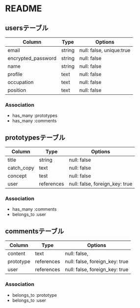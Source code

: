 # README

## usersテーブル

| Column              | Type       | Options                  |
| ------------------- | ---------- | ------------------------ |
| email               | string     | null: false, unique:true |   
| encrypted_password  | string     | null: false              |
| name                | string     | null: false              |
| profile             | text       | null: false              |
| occupation          | text       | null: false              |
| position            | text       | null: false              |


### Association
- has_many :prototypes
- has_many :comments


## prototypesテーブル

| Column              | Type       | Options                        |
| ------------------- | ---------- | ------------------------------ |
| title               | string     | null: false                    |   
| catch_copy          | text       | null: false                    |
| concept             | test       | null: false                    |
| user                | references | null: false, foreign_key: true |


### Association
- has_many :comments
- belongs_to :user


## commentsテーブル

| Column              | Type       | Options                        |
| ------------------- | ---------- | ------------------------------ |
| content             | text       | null: false,                   |
| prototype           | references | null: false, foreign_key: true |
| user                | references | null: false, foreign_key: true |


### Association
- belongs_to :prototype
- belongs_to :user

